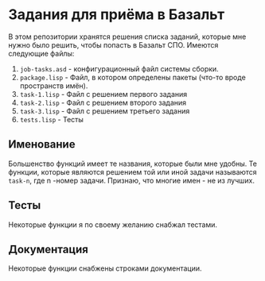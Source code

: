 # Задания для приёма в Базальт
В этом репозитории хранятся решения списка заданий, которые мне нужно было решить, чтобы попасть в Базальт СПО.
Имеются следующие файлы:
1) `job-tasks.asd` - конфигурационный файл системы сборки.
2) `package.lisp` - Файл, в котором определены пакеты (что-то вроде пространств имён).
3) `task-1.lisp` - Файл с решением первого задания
4) `task-2.lisp` - Файл с решением второго задания
5) `task-3.lisp` - Файл с решением третьего задания
6) `tests.lisp`  - Тесты

## Именование
Большенство функций имеет те названия, которые были мне удобны. Те функции, которые являются решением той или иной задачи называются `task-n`, где n -номер задачи.
Признаю, что многие имен - не из лучших.

## Тесты
Некоторые функции я по своему желанию снабжал тестами.

## Документация
Некоторые функции снабжены строками документации.
